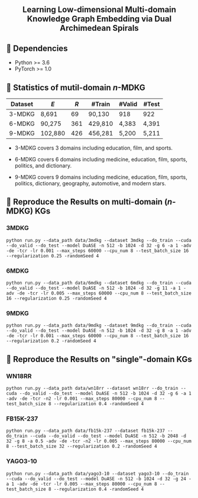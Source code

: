 <h2 align="center">
Learning Low-dimensional Multi-domain Knowledge Graph Embedding via Dual Archimedean Spirals
</h2>




## 🔬 Dependencies
- Python >= 3.6
- PyTorch >= 1.0




## 📜 Statistics of mutil-domain $n$-MDKG


| Dataset |  $E$   |  $R$  | #Train  | #Valid | #Test |
|---------|--------|-------|---------|--------|-------|
| 3-MDKG   |  8,691 |   69  |  90,130 |   918  |  922  |
| 6-MDKG   | 90,275 |  361  | 429,810 | 4,383  | 4,391 |
| 9-MDKG   |102,880 |  426  | 456,281 | 5,200  | 5,211 |


+ 3-MDKG covers 3 domains including education, film, and sports.

+ 6-MDKG covers 6 domains including medicine, education, film, sports, politics, and dictionary.

+ 9-MDKG covers 9 domains including medicine, education, film, sports, politics, dictionary, geography, automotive, and modern stars.

## 🚀 Reproduce the Results on multi-domain ($n$-MDKG) KGs





### 3MDKG



```console
python run.py --data_path data/3mdkg --dataset 3mdkg --do_train --cuda --do_valid --do_test --model DuASE -n 512 -b 1024 -d 32 -g 6 -a 1 -adv -de -tcr -lr 0.001 --max_steps 60000 --cpu_num 8 --test_batch_size 16 --regularization 0.25 -randomSeed 4
```



### 6MDKG



```console
python run.py --data_path data/6mdkg --dataset 6mdkg --do_train --cuda --do_valid --do_test --model DuASE -n 512 -b 1024 -d 32 -g 11 -a 1 -adv -de -tcr -lr 0.005 --max_steps 60000 --cpu_num 8 --test_batch_size 16 --regularization 0.25 -randomSeed 4
```

### 9MDKG



```console
python run.py --data_path data/9mdkg --dataset 9mdkg --do_train --cuda --do_valid --do_test --model DuASE -n 512 -b 1024 -d 32 -g 8 -a 1 -adv -de -tcr -lr 0.001 --max_steps 60000 --cpu_num 8 --test_batch_size 16 --regularization 0.2 -randomSeed 4
```

## 🚀 Reproduce the Results on "single"-domain KGs

### WN18RR
```console
python run.py --data_path data/wn18rr --dataset wn18rr --do_train --cuda --do_valid --do_test --model DuASE -n 512 -b 1024 -d 32 -g 6 -a 1 -adv -de -tcr -n2 -lr 0.001 --max_steps 80000 --cpu_num 8 --test_batch_size 8 --regularization 0.4 -randomSeed 4
```


### FB15K-237
```console
python run.py --data_path data/fb15k-237 --dataset fb15k-237 --do_train --cuda --do_valid --do_test --model DuASE -n 512 -b 2048 -d 32 -g 8 -a 0.5 -adv -de -tcr -n2 -lr 0.005 --max_steps 80000 --cpu_num 8 --test_batch_size 32 --regularization 0.2 -randomSeed 4
```



### YAGO3-10
```console
python run.py --data_path data/yago3-10 --dataset yago3-10 --do_train --cuda --do_valid --do_test --model DuASE -n 512 -b 1024 -d 32 -g 24 -a 1 -adv -de -tcr -lr 0.005 --max_steps 80000 --cpu_num 8 --test_batch_size 8 --regularization 0.4 -randomSeed 4
```
